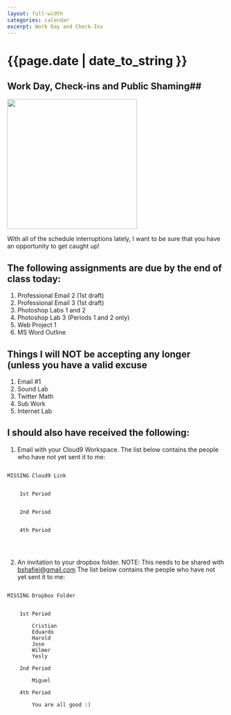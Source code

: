 ```yaml
---
layout: full-width
categories: calendar
excerpt: Work Day and Check-Ins
---
```

# {{page.date | date_to_string }} #

## Work Day, Check-ins and Public Shaming##


<img src="http://upload.wikimedia.org/wikipedia/commons/a/a7/Pillory_9105377.jpg" width="300">

With all of the schedule interruptions lately, I want to be sure that you have an opportunity to get caught up!

## The following assignments are due by the end of class today: ##

1.  Professional Email 2 (1st draft)
2.  Professional Email 3 (1st draft)
3.  Photoshop Labs 1 and 2
4.  Photoshop Lab 3 (Periods 1 and 2 only)
5.  Web Project 1
6.  MS Word Outline

## Things I will NOT be accepting any longer (unless you have a valid excuse ##

1.  Email #1
2.  Sound Lab
3.  Twitter Math
4.  Sub Work
5.  Internet Lab

## I should also have received the following: ##

1.  Email with your Cloud9 Workspace.  The list below contains the people who have not yet sent it to me:

<pre>
<code>
MISSING Cloud9 Link


    1st Period

        
    2nd Period
    
    
    4th Period
    
 
</code>       
</pre>    


2.  An invitation to your dropbox folder.  <span class="label alert">NOTE:  This needs to be shared with bshafiei@gmail.com</span>  The list below contains the people who have not yet sent it to me:

<pre>
<code>
MISSING Dropbox Folder


    1st Period
        Cristian        Eduardo        Harold        Jose        Wilmer        Yesly
        
    2nd Period
    
        Miguel
    
    4th Period
    
        You are all good :)
 
</code>       
</pre>    
 